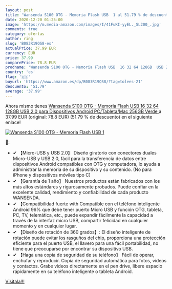 ```yaml
---
layout: post
title: 'Wansenda S100 OTG - Memoria Flash USB  1 al 51.79 % de descuento'
date: 2020-12-20 01:25:00
image: 'https://m.media-amazon.com/images/I/41FuKI-yyEL._SL200_.jpg'
comments: true
category: ofertas
author: ring
slug: 'B083R19QS8-es'
actualPrice: 37.99 EUR
currency: EUR
price: 37.99
comparePrice: 78.8 EUR
prodname: 'Wansenda S100 OTG - Memoria Flash USB  16 32 64 128GB  USB 2.0  para Dispositivos Android  PC/Tableta/Mac  256GB  Verde '
country: 'es'
flag: '🇪🇸'
buyurl: 'https://www.amazon.es/dp/B083R19QS8/?tag=tolees-21'
descuento: '51.79'
average: '37.99'
---
```


Ahora mismo tienes [Wansenda S100 OTG - Memoria Flash USB  16 32 64 128GB  USB 2.0  para Dispositivos Android  PC/Tableta/Mac  256GB  Verde ](https://www.amazon.es/dp/B083R19QS8/?tag=tolees-21) a 37.99 EUR (original: 78.8 EUR) (51.79 %  de descuento) en el siguiente enlace!

[![Wansenda S100 OTG - Memoria Flash USB  1](https://m.media-amazon.com/images/I/41FuKI-yyEL._SL200_.jpg)](https://www.amazon.es/dp/B083R19QS8/?tag=tolees-21)

🔎:

- ✔ 【Micro-USB y USB 2.0】 Diseño giratorio con conectores duales Micro-USB y USB 2.0, fácil para la transferencia de datos entre dispositivos Android compatibles con OTG y computadora, lo ayuda a administrar la memoria de su dispositivo y su contenido. (No para iPhone y dispositivos móviles tipo C)
- ✔ 【Garantía de 1 año】 Nuestros productos están fabricados con los más altos estándares y rigurosamente probados. Puede confiar en la excelente calidad, rendimiento y confiabilidad de cada producto WANSENDA.
- ✔ 【Compatibilidad fuerte with Compatible con el teléfono inteligente Android 96% que debe tener puerto Micro USB y función OTG, tableta, PC, TV, telemática, etc., puede expandir fácilmente la capacidad a través de la interfaz micro USB, compartir felicidad en cualquier momento y en cualquier lugar.
- ✔ 【Diseño de rotación de 360 grados】: El diseño inteligente de rotación puede evitar los rasguños del chip, proporciona una protección eficiente para el puerto USB, el llavero para una fácil portabilidad, no tiene que preocuparse por encontrar su dispositivo USB.
- ✔ 【Haga una copia de seguridad de su teléfono】 Fácil de operar, enchufar y reproducir. Copia de seguridad automática para fotos, videos y contactos. Grabe videos directamente en el pen drive, libere espacio rápidamente en su teléfono inteligente o tableta Android.

[Visítala!!!](https://www.amazon.es/dp/B083R19QS8/?tag=tolees-21)

